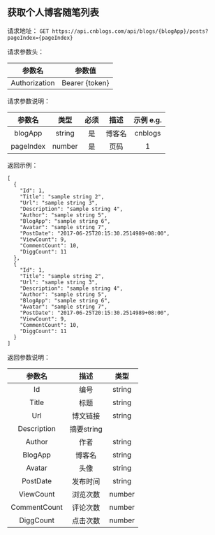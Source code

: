 ## 获取个人博客随笔列表

请求地址：
`GET https://api.cnblogs.com/api/blogs/{blogApp}/posts?pageIndex={pageIndex}`



请求参数头：


|参数名|参数值|
|:---:|:---:|
|Authorization|Bearer {token}|


请求参数说明：

|参数名|类型|必须|描述|示例 e.g.|
|:---:|:---:|:---:|:---:|:---:|
|blogApp|string|是|博客名|cnblogs|
|pageIndex|number|是|页码|1|




返回示例：
```
[
  {
    "Id": 1,
    "Title": "sample string 2",
    "Url": "sample string 3",
    "Description": "sample string 4",
    "Author": "sample string 5",
    "BlogApp": "sample string 6",
    "Avatar": "sample string 7",
    "PostDate": "2017-06-25T20:15:30.2514989+08:00",
    "ViewCount": 9,
    "CommentCount": 10,
    "DiggCount": 11
  },
  {
    "Id": 1,
    "Title": "sample string 2",
    "Url": "sample string 3",
    "Description": "sample string 4",
    "Author": "sample string 5",
    "BlogApp": "sample string 6",
    "Avatar": "sample string 7",
    "PostDate": "2017-06-25T20:15:30.2514989+08:00",
    "ViewCount": 9,
    "CommentCount": 10,
    "DiggCount": 11
  }
]
```
返回参数说明：

|参数名|描述|类型|
|:---:|:---:|:---:|
|Id|编号|string|
|Title|标题|string|
|Url|博文链接|string|
|Description|摘要string|
|Author|作者|string|
|BlogApp|博客名|string|
|Avatar|头像|string|
|PostDate|发布时间|string|
|ViewCount|浏览次数|number|
|CommentCount|评论次数|number|
|DiggCount|点击次数|number|